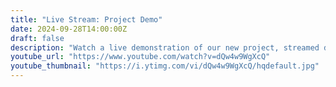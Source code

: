 ```yaml
---
title: "Live Stream: Project Demo"
date: 2024-09-28T14:00:00Z
draft: false
description: "Watch a live demonstration of our new project, streamed directly to YouTube."
youtube_url: "https://www.youtube.com/watch?v=dQw4w9WgXcQ"
youtube_thumbnail: "https://i.ytimg.com/vi/dQw4w9WgXcQ/hqdefault.jpg"
---
```

